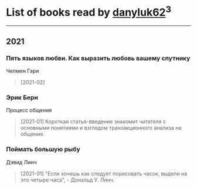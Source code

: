 # List of books read by [danyluk62](http://vk.com/id374149854)<sup>3</sup>
---

## 2021

### Пять языков любви. Как выразить любовь вашему спутнику
Чепмен Гэри
> [2021-02] 


### Эрик Берн
Процесс общения
> [2021-01] Короткая статья-введение знакомит читателя с основными понятиями и взглядом транзакционного анализа на общение.


### Поймать большую рыбу
Дэвид Линч
> [2021-01] "Если хочешь как следует порисовать часок, выдели на это четыре часа", - Дональд У. Линч.




